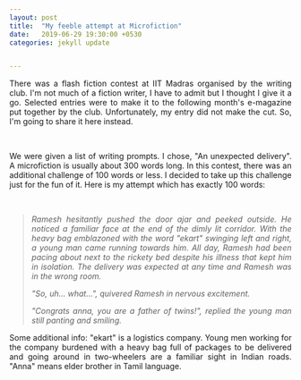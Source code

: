 ```yaml
---
layout: post
title:  "My feeble attempt at Microfiction"
date:   2019-06-29 19:30:00 +0530
categories: jekyll update


---
```


<div style="text-align:justify">

<p>There was a flash fiction contest at IIT Madras organised by the writing club. I'm not much of a fiction writer, I have to admit but I thought I give it a go. Selected entries were to make it to the following month's e-magazine put together by the club. Unfortunately, my entry did not make the cut. So, I'm going to share it here instead.  </p><br>

<p> We were given a list of writing prompts. I chose, "An unexpected delivery". A microfiction is usually about 300 words long. In this contest, there was an additional challenge of 100 words or less. I decided to take up this challenge just for the fun of it. Here is my attempt which has exactly 100 words:    </p> <br>

<blockquote><i>

<p>Ramesh hesitantly pushed the door ajar and peeked outside. He noticed a familiar face at the end of the dimly lit corridor. With the heavy bag emblazoned with the word "ekart" swinging left and right, a young man came running towards him. All day, Ramesh had been pacing about next to the rickety bed despite his illness that kept him in isolation. The delivery was expected at any time and Ramesh was in the wrong room.</p>

<p>
    "So, uh… what...", quivered Ramesh in nervous excitement.
</p>
<p>
"Congrats anna, you are a father of twins!", replied the young man still panting and smiling.   </p>
</i></blockquote>

<p>
Some additional info: "ekart" is a logistics company. Young men working for the company burdened with a heavy bag full of packages to be delivered and going around in two-wheelers are a familiar sight in Indian roads. "Anna" means elder brother in Tamil language.     
</p>

</div>



